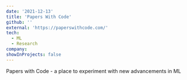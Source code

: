 ```yaml
---
date: '2021-12-13'
title: 'Papers With Code'
github: ''
external: 'https://paperswithcode.com/'
tech:
  - ML
  - Research
company:
showInProjects: false
---
```


Papers with Code - a place to experiment with new advancements in ML
